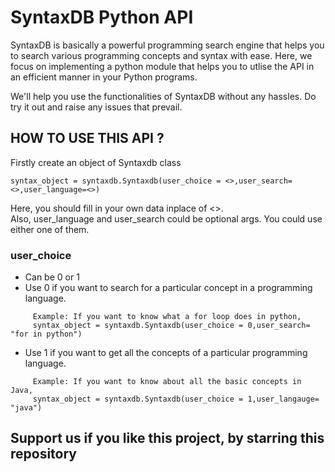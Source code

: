 # SyntaxDB Python API

SyntaxDB is basically a powerful programming search engine that helps you to search various programming concepts and syntax with ease. Here, we focus on implementing a python module that helps you to utlise the API in an efficient manner in your Python programs.<br/>

We'll help you use the functionalities of SyntaxDB without any hassles. Do try it out and raise any issues that prevail. <br/>

## HOW TO USE THIS API ?
Firstly create an object of Syntaxdb class

    syntax_object = syntaxdb.Syntaxdb(user_choice = <>,user_search=<>,user_language=<>)

Here, you should fill in your own data inplace of <>.<br/>
Also, user_language and user_search could be optional args. You could use either one of them.

### user_choice
- Can be 0 or 1
- Use 0 if you want to search for a particular concept in a programming language.
```
     Example: If you want to know what a for loop does in python,
     syntax_object = syntaxdb.Syntaxdb(user_choice = 0,user_search= "for in python")
```
- Use 1 if you want to get all the concepts of a particular programming language.
```
     Example: If you want to know about all the basic concepts in Java,
     syntax_object = syntaxdb.Syntaxdb(user_choice = 1,user_langauge= "java")
```
## Support us if you like this project, by starring this repository
